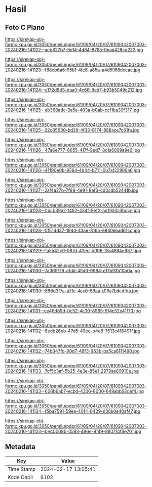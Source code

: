 # Hasil

## Foto C Plano

https://sirekap-obj-formc.kpu.go.id/3050/pemilu/pdpr/61/09/04/20/07/6109042007003-20240216-141122--acb827b7-6e14-4d84-8785-0ead428cd223.jpg

https://sirekap-obj-formc.kpu.go.id/3050/pemilu/pdpr/61/09/04/20/07/6109042007003-20240216-141123--f68cb6a6-95b1-4fe8-a85a-a4d5968dccac.jpg

https://sirekap-obj-formc.kpu.go.id/3050/pemilu/pdpr/61/09/04/20/07/6109042007003-20240216-141124--c172d8d3-daa0-4c66-9ad7-b93b5049c212.jpg

https://sirekap-obj-formc.kpu.go.id/3050/pemilu/pdpr/61/09/04/20/07/6109042007003-20240216-141125--eb368adc-3a5e-403a-b0ab-ccf1ba30f317.jpg

https://sirekap-obj-formc.kpu.go.id/3050/pemilu/pdpr/61/09/04/20/07/6109042007003-20240216-141125--22c85630-bd29-4f33-8174-888ace7c61fa.jpg

https://sirekap-obj-formc.kpu.go.id/3050/pemilu/pdpr/61/09/04/20/07/6109042007003-20240216-141126--47a6e777-6055-417f-9ed7-8c1a6869a9e6.jpg

https://sirekap-obj-formc.kpu.go.id/3050/pemilu/pdpr/61/09/04/20/07/6109042007003-20240216-141126--41190e0b-959d-4b44-b711-0b7af22996a6.jpg

https://sirekap-obj-formc.kpu.go.id/3050/pemilu/pdpr/61/09/04/20/07/6109042007003-20240216-141127--2af4a27b-7f88-4e91-8af3-cd0cdb52441b.jpg

https://sirekap-obj-formc.kpu.go.id/3050/pemilu/pdpr/61/09/04/20/07/6109042007003-20240216-141128--0bcb39a2-f482-434f-9ef2-ad1930a3bdce.jpg

https://sirekap-obj-formc.kpu.go.id/3050/pemilu/pdpr/61/09/04/20/07/6109042007003-20240216-141128--0f514d37-194d-43ae-816b-e840ebad61cd.jpg

https://sirekap-obj-formc.kpu.go.id/3050/pemilu/pdpr/61/09/04/20/07/6109042007003-20240216-141129--1a5542c9-067d-43ed-b096-f8c4864e637f.jpg

https://sirekap-obj-formc.kpu.go.id/3050/pemilu/pdpr/61/09/04/20/07/6109042007003-20240216-141130--7a365f79-a1dd-45d0-9984-e17b93b10b0a.jpg

https://sirekap-obj-formc.kpu.go.id/3050/pemilu/pdpr/61/09/04/20/07/6109042007003-20240216-141130--866d3f7a-a7fe-4ae0-89aa-d19a7bdcdfda.jpg

https://sirekap-obj-formc.kpu.go.id/3050/pemilu/pdpr/61/09/04/20/07/6109042007003-20240216-141131--ce46d89d-0c52-4c30-8985-914c52e41f73.jpg

https://sirekap-obj-formc.kpu.go.id/3050/pemilu/pdpr/61/09/04/20/07/6109042007003-20240216-141132--8edb26eb-47d5-49ec-b4e8-7613c416491f.jpg

https://sirekap-obj-formc.kpu.go.id/3050/pemilu/pdpr/61/09/04/20/07/6109042007003-20240216-141132--74b047fd-90d7-48f3-963b-ba5ca8111490.jpg

https://sirekap-obj-formc.kpu.go.id/3050/pemilu/pdpr/61/09/04/20/07/6109042007003-20240216-141133--7cf5c3af-5b25-4e3e-85e1-2979ae80910e.jpg

https://sirekap-obj-formc.kpu.go.id/3050/pemilu/pdpr/61/09/04/20/07/6109042007003-20240216-141133--606b6ab7-ecbd-4306-8000-649abb62def4.jpg

https://sirekap-obj-formc.kpu.go.id/3050/pemilu/pdpr/61/09/04/20/07/6109042007003-20240216-141134--f5ba7591-59ea-4014-8429-d36b0e40af47.jpg

https://sirekap-obj-formc.kpu.go.id/3050/pemilu/pdpr/61/09/04/20/07/6109042007003-20240216-141123--be40068b-0593-496e-9f49-890714f6e701.jpg


## Metadata

| Key        | Value               |
| ---------- | ------------------- |
| Time Stamp | 2024-02-17 13:05:41 |
| Kode Dapil | 6102                |



